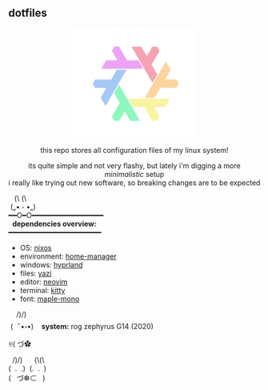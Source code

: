 ## dotfiles
<div align="center">
<img src="https://github.com/yref-boop/dotfiles/blob/main/media/nix-rainbow.svg" alt="Rainbow NixOS logo" width= "50%" height= "50%">


this repo stores all configuration files of my linux system!
  
its quite simple and not very flashy, but lately i'm digging a more _minimalistic_ setup  
i really like trying out new software, so breaking changes are to be expected
</div>

&nbsp;&nbsp;&nbsp;(\ (\  
&nbsp;(„• ֊ •„)  
━━O━O━━━━━━━━━━━━━━━━━  
&nbsp; **dependencies overview:**  
━━━━━━━━━━━━━━━━━━━━━━  

- OS: [nixos](https://github.com/nixos)
- environment: [home-manager](https://github.com/nix-community/home-manager)
- windows: [hyprland](https://github.com/hyprwm/Hyprland)
- files: [yazi](https://github.com/sxyazi/yazi)
- editor: [neovim](https://github.com/neovim/neovim)
- terminal: [kitty](https://github.com/kovidgoyal/kitty)
- font: [maple-mono](https://github.com/subframe7536/maple-font)


&nbsp;&nbsp; &nbsp;/)/)  
&nbsp;(&nbsp; ˶•༝•)&nbsp; &nbsp; **system:** rog zephyrus G14 (2020)  
୭( づ✿  


&nbsp; /)/)&nbsp; &nbsp; &nbsp; (\\(\\  
(&nbsp; .&nbsp; .)&nbsp; (.&nbsp; .&nbsp; )  
(&nbsp; &nbsp;づ❆⊂&nbsp; &nbsp;)  
